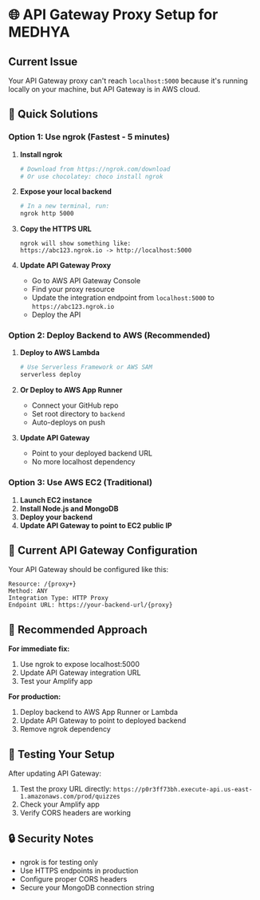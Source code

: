 # 🌐 API Gateway Proxy Setup for MEDHYA

## Current Issue
Your API Gateway proxy can't reach `localhost:5000` because it's running locally on your machine, but API Gateway is in AWS cloud.

## 🚀 Quick Solutions

### Option 1: Use ngrok (Fastest - 5 minutes)

1. **Install ngrok**
   ```bash
   # Download from https://ngrok.com/download
   # Or use chocolatey: choco install ngrok
   ```

2. **Expose your local backend**
   ```bash
   # In a new terminal, run:
   ngrok http 5000
   ```

3. **Copy the HTTPS URL**
   ```
   ngrok will show something like:
   https://abc123.ngrok.io -> http://localhost:5000
   ```

4. **Update API Gateway Proxy**
   - Go to AWS API Gateway Console
   - Find your proxy resource
   - Update the integration endpoint from `localhost:5000` to `https://abc123.ngrok.io`
   - Deploy the API

### Option 2: Deploy Backend to AWS (Recommended)

1. **Deploy to AWS Lambda**
   ```bash
   # Use Serverless Framework or AWS SAM
   serverless deploy
   ```

2. **Or Deploy to AWS App Runner**
   - Connect your GitHub repo
   - Set root directory to `backend`
   - Auto-deploys on push

3. **Update API Gateway**
   - Point to your deployed backend URL
   - No more localhost dependency

### Option 3: Use AWS EC2 (Traditional)

1. **Launch EC2 instance**
2. **Install Node.js and MongoDB**
3. **Deploy your backend**
4. **Update API Gateway to point to EC2 public IP**

## 🔧 Current API Gateway Configuration

Your API Gateway should be configured like this:

```
Resource: /{proxy+}
Method: ANY
Integration Type: HTTP Proxy
Endpoint URL: https://your-backend-url/{proxy}
```

## 🎯 Recommended Approach

**For immediate fix:**
1. Use ngrok to expose localhost:5000
2. Update API Gateway integration URL
3. Test your Amplify app

**For production:**
1. Deploy backend to AWS App Runner or Lambda
2. Update API Gateway to point to deployed backend
3. Remove ngrok dependency

## 📱 Testing Your Setup

After updating API Gateway:
1. Test the proxy URL directly: `https://p0r3ff73bh.execute-api.us-east-1.amazonaws.com/prod/quizzes`
2. Check your Amplify app
3. Verify CORS headers are working

## 🔒 Security Notes

- ngrok is for testing only
- Use HTTPS endpoints in production
- Configure proper CORS headers
- Secure your MongoDB connection string